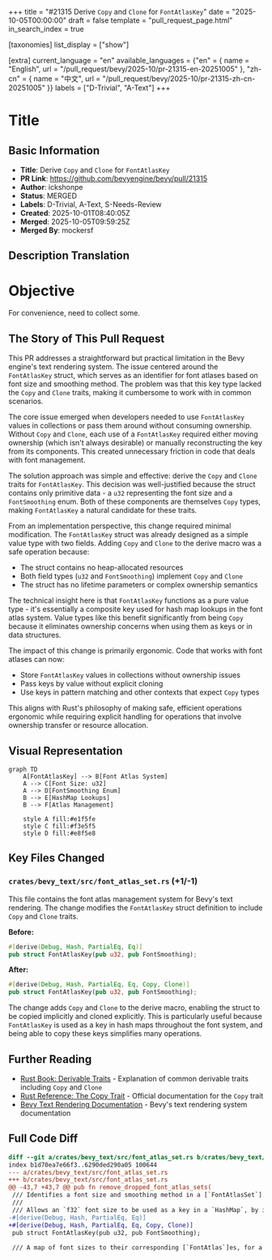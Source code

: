 +++
title = "#21315 Derive `Copy` and `Clone` for `FontAtlasKey`"
date = "2025-10-05T00:00:00"
draft = false
template = "pull_request_page.html"
in_search_index = true

[taxonomies]
list_display = ["show"]

[extra]
current_language = "en"
available_languages = {"en" = { name = "English", url = "/pull_request/bevy/2025-10/pr-21315-en-20251005" }, "zh-cn" = { name = "中文", url = "/pull_request/bevy/2025-10/pr-21315-zh-cn-20251005" }}
labels = ["D-Trivial", "A-Text"]
+++

# Title

## Basic Information
- **Title**: Derive `Copy` and `Clone` for `FontAtlasKey`
- **PR Link**: https://github.com/bevyengine/bevy/pull/21315
- **Author**: ickshonpe
- **Status**: MERGED
- **Labels**: D-Trivial, A-Text, S-Needs-Review
- **Created**: 2025-10-01T08:40:05Z
- **Merged**: 2025-10-05T09:59:25Z
- **Merged By**: mockersf

## Description Translation
# Objective

For convenience, need to collect some.

## The Story of This Pull Request

This PR addresses a straightforward but practical limitation in the Bevy engine's text rendering system. The issue centered around the `FontAtlasKey` struct, which serves as an identifier for font atlases based on font size and smoothing method. The problem was that this key type lacked the `Copy` and `Clone` traits, making it cumbersome to work with in common scenarios.

The core issue emerged when developers needed to use `FontAtlasKey` values in collections or pass them around without consuming ownership. Without `Copy` and `Clone`, each use of a `FontAtlasKey` required either moving ownership (which isn't always desirable) or manually reconstructing the key from its components. This created unnecessary friction in code that deals with font management.

The solution approach was simple and effective: derive the `Copy` and `Clone` traits for `FontAtlasKey`. This decision was well-justified because the struct contains only primitive data - a `u32` representing the font size and a `FontSmoothing` enum. Both of these components are themselves `Copy` types, making `FontAtlasKey` a natural candidate for these traits.

From an implementation perspective, this change required minimal modification. The `FontAtlasKey` struct was already designed as a simple value type with two fields. Adding `Copy` and `Clone` to the derive macro was a safe operation because:
- The struct contains no heap-allocated resources
- Both field types (`u32` and `FontSmoothing`) implement `Copy` and `Clone`
- The struct has no lifetime parameters or complex ownership semantics

The technical insight here is that `FontAtlasKey` functions as a pure value type - it's essentially a composite key used for hash map lookups in the font atlas system. Value types like this benefit significantly from being `Copy` because it eliminates ownership concerns when using them as keys or in data structures.

The impact of this change is primarily ergonomic. Code that works with font atlases can now:
- Store `FontAtlasKey` values in collections without ownership issues
- Pass keys by value without explicit cloning
- Use keys in pattern matching and other contexts that expect `Copy` types

This aligns with Rust's philosophy of making safe, efficient operations ergonomic while requiring explicit handling for operations that involve ownership transfer or resource allocation.

## Visual Representation

```mermaid
graph TD
    A[FontAtlasKey] --> B[Font Atlas System]
    A --> C[Font Size: u32]
    A --> D[FontSmoothing Enum]
    B --> E[HashMap Lookups]
    B --> F[Atlas Management]
    
    style A fill:#e1f5fe
    style C fill:#f3e5f5
    style D fill:#e8f5e8
```

## Key Files Changed

### `crates/bevy_text/src/font_atlas_set.rs` (+1/-1)

This file contains the font atlas management system for Bevy's text rendering. The change modifies the `FontAtlasKey` struct definition to include `Copy` and `Clone` traits.

**Before:**
```rust
#[derive(Debug, Hash, PartialEq, Eq)]
pub struct FontAtlasKey(pub u32, pub FontSmoothing);
```

**After:**
```rust
#[derive(Debug, Hash, PartialEq, Eq, Copy, Clone)]
pub struct FontAtlasKey(pub u32, pub FontSmoothing);
```

The change adds `Copy` and `Clone` to the derive macro, enabling the struct to be copied implicitly and cloned explicitly. This is particularly useful because `FontAtlasKey` is used as a key in hash maps throughout the font system, and being able to copy these keys simplifies many operations.

## Further Reading

- [Rust Book: Derivable Traits](https://doc.rust-lang.org/book/appendix-03-derivable-traits.html) - Explanation of common derivable traits including `Copy` and `Clone`
- [Rust Reference: The Copy Trait](https://doc.rust-lang.org/std/marker/trait.Copy.html) - Official documentation for the `Copy` trait
- [Bevy Text Rendering Documentation](https://docs.rs/bevy_text/latest/bevy_text/) - Bevy's text rendering system documentation

## Full Code Diff
```diff
diff --git a/crates/bevy_text/src/font_atlas_set.rs b/crates/bevy_text/src/font_atlas_set.rs
index b1d70ea7e66f3..6290ded290a05 100644
--- a/crates/bevy_text/src/font_atlas_set.rs
+++ b/crates/bevy_text/src/font_atlas_set.rs
@@ -43,7 +43,7 @@ pub fn remove_dropped_font_atlas_sets(
 /// Identifies a font size and smoothing method in a [`FontAtlasSet`].
 ///
 /// Allows an `f32` font size to be used as a key in a `HashMap`, by its binary representation.
-#[derive(Debug, Hash, PartialEq, Eq)]
+#[derive(Debug, Hash, PartialEq, Eq, Copy, Clone)]
 pub struct FontAtlasKey(pub u32, pub FontSmoothing);
 
 /// A map of font sizes to their corresponding [`FontAtlas`]es, for a given font face.
```